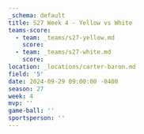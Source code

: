```yaml
---
_schema: default
title: S27 Week 4 - Yellow vs White
teams-score:
  - team: _teams/s27-yellow.md
    score:
  - team: _teams/s27-white.md
    score:
location: _locations/carter-baron.md
field: '5'
date: 2024-09-29 09:00:00 -0400
season: 27
week: 4
mvp: ''
game-ball: ''
sportsperson: ''
---
```

